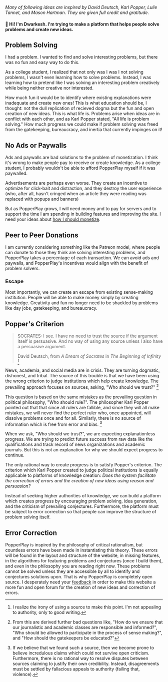 _Many of following ideas are inspired by David Deutsch, Karl Popper, Lulie Tannet, and Mason Hartman. They are given full credit and gratitude._

<!-- **January 2020 (revised continually)** -->

#### 👋 Hi! I'm Dwarkesh. I'm trying to make a platform that helps people solve problems and create new ideas.

## Problem Solving

I had a problem. I wanted to find and solve interesting problems, but there was no fun and easy way to do this.

As a college student, I realized that not only was I was I not solving problems, I wasn't even learning how to solve problems. Instead, I was learning how to pretend like I was solving an interesting problem creatively while being neither creative nor interested.

How much fun it would be to identify where existing explanations were inadequate and create new ones! This is what education should be, I thought: not the dull replication of recieved dogma but the fun and open creation of new ideas. This is what life is. Problems arise when ideas are in conflict with each other, and as Karl Popper stated, "All life is problem solving." How much progress we could make if problem solving was freed from the gatekeeping, bureaucracy, and inertia that currently impinges on it!

## No Ads or Paywalls

Ads and paywalls are bad solutions to the problem of monetization. I think it's wrong to make people pay to receive or create knowledge. As a college student, I probably wouldn't be able to afford PopperPlay myself if it was paywalled.

Advertisements are perhaps even worse. They create an incentive to optimize for click-bait and distraction, and they destroy the user experience (who, after all, hasn't cringed when an article they were reading was replaced with popups and banners)

But as PopperPlay grows, I will need money and to pay for servers and to support the time I am spending in building features and improving the site. I need your ideas about [how I should monetize](https://popperplay.com/problem/Ri7rf6GspvuCuuVL1274).

## Peer to Peer Donations

I am currently considering something like the Patreon model, where people can donate to those they think are solving interesting problems, and PopperPlay takes a percentage of each transaction. We can avoid ads and paywalls, and PopperPlay's incentives would align with the benefit of problem solvers.

### Escape

Most importantly, we can create an escape from existing sense-making institution. People will be able to make money simply by creating knowledge. Creativity and fun no longer need to be shackled by problems like day jobs, gatekeeping, and bureaucracy.

## Popper's Criterion

> SOCRATES: I see. I have no need to trust the source if the argument itself is persuasive. And no way of using any source unless I also have a persuasive argument.
>
> David Deutsch, from _A Dream of Socrates_ in _The Beginning of Infinity_ [^1]

News, academia, and social media are in crisis. They are turning dogmatic, dishonest, and tribal. The source of this trouble is that we have been using the wrong criterion to judge institutions which help create knowledge. The prevailing approach focuses on sources, asking, "Who should we trust?" [^2]

This question is based on the same mistakes as the prevailing question in political philosophy, "Who should rule?". The philosopher Karl Popper pointed out that that since all rulers are fallible, and since they will all make mistakes, we will never find the perfect ruler who, once appointed, will dissolve problems once and for all. Similarly, there is no source of information which is free from error and bias. [^3]

When we ask, "Who should we trust?", we are expecting explanationless progress. We are trying to predict future success from raw data like the qualifications and track record of news organizations and academic journals. But this is not an explanation for why we should expect progress to continue.

The only rational way to create progress is to satisfy Popper's criterion. The criterion which Karl Popper created to judge political institutions is equally applicable to platforms of knowledge creation: _Does the system facilitate the correction of errors and the creation of new ideas using reason and persuasion?_

Instead of seeking higher authorities of knowledge, we can build a platform which creates progress by encouraging problem solving, idea generation, and the criticism of prevailing conjectures. Furthermore, the platform must be subject to error correction so that people can improve the structure of problem solving itself.

## Error Correction

PopperPlay is inspired by the philosophy of critical rationalism, but countless errors have been made in instantiating this theory. These errors will be found in the layout and structure of the website, in missing features, in the algorithms for featuring problems and conjectures (once I build them), and even in the philosophy you are reading right now. These problems cannot be solved unless they are accessible by all to identify and conjectures solutions upon. That is why PopperPlay is completely open source. I desperately need your [feedback](https://popperplay.com/feedback) in order to make this website a more fun and open forum for the creation of new ideas and correction of errors.

[^1]: I realize the irony of using a source to make this point. I'm not appealing to authority, only to good writing.
[^2]: From this are derived further bad questions like, "How do we ensure that our journalistic and academic classes are responsible and informed?", "Who should be allowed to participate in the process of sense making?", and "How should the gatekeepers be educated?"
[^3]: If we believe that we found such a source, then we become prone to believe incredulous claims which could not survive open criticism. Furthermore, there is no rational way to resolve disputes between sources claiming to justify their own credibility. Instead, disagreements must be settled by fallacious appeals to authority (failing that, violence).
